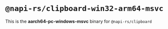 # `@napi-rs/clipboard-win32-arm64-msvc`

This is the **aarch64-pc-windows-msvc** binary for `@napi-rs/clipboard`
